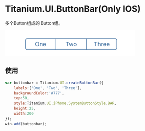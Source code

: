 # Titanium.UI.ButtonBar(Only IOS)

多个Button组成的 Button组。

![ButtonBar](/images/ui_button_bar.png)

## 使用

```javascript
var buttonbar = Titanium.UI.createButtonBar({
    labels:['One', 'Two', 'Three'],
    backgroundColor:'#777',
    top:50,
    style:Titanium.UI.iPhone.SystemButtonStyle.BAR,
    height:25,
    width:200
});
win.add(buttonbar);
```


